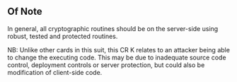 ## Of Note

In general, all cryptographic routines should be on the server-side using robust, tested and protected routines.

NB: Unlike other cards in this suit, this CR K relates to an attacker being able to change the executing code. This may be due to inadequate source code control, deployment controls or server protection, but could also be modification of client-side code.
